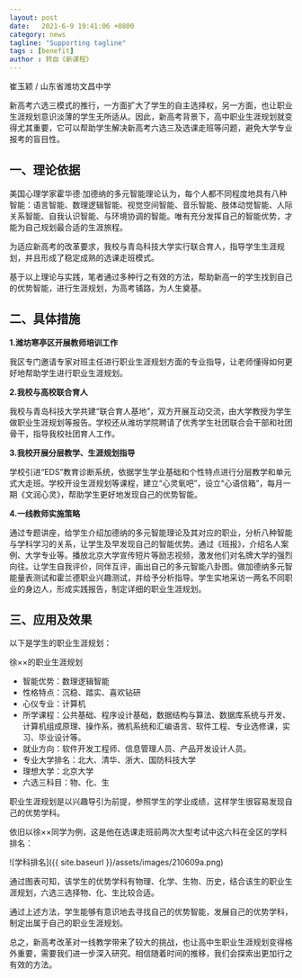 ```yaml
---
layout: post
date:   2021-6-9 19:41:06 +0800
category: news
tagline: "Supporting tagline"
tags : [benefit]
author : 转自《新课程》
---
```






崔玉颖 / 山东省潍坊文昌中学

新高考六选三模式的推行，一方面扩大了学生的自主选择权，另一方面，也让职业生涯规划意识淡薄的学生无所适从。因此，新高考背景下，高中职业生涯规划就变得尤其重要，它可以帮助学生解决新高考六选三及选课走班等问题，避免大学专业报考的盲目性。

## 一、理论依据

美国心理学家霍华德·加德纳的多元智能理论认为，每个人都不同程度地具有八种智能：语言智能、数理逻辑智能、视觉空间智能、音乐智能、肢体动觉智能、人际关系智能、自我认识智能、与环境协调的智能。唯有充分发挥自己的智能优势，才能为自己规划最合适的生涯旅程。

为适应新高考的改革要求，我校与青岛科技大学实行联合育人，指导学生生涯规划，并且形成了稳定成熟的选课走班模式。

基于以上理论与实践，笔者通过多种行之有效的方法，帮助新高一的学生找到自己的优势智能，进行生涯规划，为高考铺路，为人生奠基。

## 二、具体措施

**1.潍坊寒亭区开展教师培训工作**

我区专门邀请专家对班主任进行职业生涯规划方面的专业指导，让老师懂得如何更好地帮助学生进行职业生涯规划。

**2.我校与高校联合育人**

我校与青岛科技大学共建“联合育人基地”，双方开展互动交流，由大学教授为学生做职业生涯规划等报告。学校还从潍坊学院聘请了优秀学生社团联合会干部和社团骨干，指导我校社团育人工作。

**3.我校开展分层教学、生涯规划指导**

学校引进“EDS”教育诊断系统，依据学生学业基础和个性特点进行分层教学和单元式大走班。学校开设生涯规划等课程，建立“心灵氧吧”，设立“心语信箱”，每月一期《文润心灵》，帮助学生更好地发现自己的优势智能。

**4.一线教师实施策略**

通过专题讲座，给学生介绍加德纳的多元智能理论及其对应的职业，分析八种智能与学科学习的关系，让学生及早发现自己的智能优势。通过《班报》，介绍名人案例、大学专业等。播放北京大学宣传短片等励志视频，激发他们对名牌大学的强烈向往。让学生自我评价，同伴互评，画出自己的多元智能八卦图。做加德纳多元智能量表测试和霍兰德职业兴趣测试，并给予分析指导。学生实地采访一两名不同职业的身边人，形成实践报告，制定详细的职业生涯规划。

## 三、应用及效果

以下是学生的职业生涯规划：

徐××的职业生涯规划

- 智能优势：数理逻辑智能
- 性格特点：沉稳、踏实、喜欢钻研
- 心仪专业：计算机
- 所学课程：公共基础、程序设计基础，数据结构与算法、数据库系统与开发、计算机组成原理、操作系，微机系统和汇编语言、软件工程、专业选修课，实习、毕业设计等。
- 就业方向：软件开发工程师、信息管理人员、产品开发设计人员。
- 专业大学排名：北大、清华、浙大、国防科技大学
- 理想大学：北京大学
- 六选三科目：物、化、生

职业生涯规划是以兴趣导引为前提，参照学生的学业成绩，这样学生很容易发现自己的优势学科。

依旧以徐××同学为例，这是他在选课走班前两次大型考试中这六科在全区的学科排名：

![学科排名]({{ site.baseurl }}/assets/images/210609a.png)

通过图表可知，该学生的优势学科有物理、化学、生物、历史，结合该生的职业生涯规划，六选三选择物、化、生比较合适。

通过上述方法，学生能够有意识地去寻找自己的优势智能，发展自己的优势学科，制定出属于自己的职业生涯规划。

总之，新高考改革对一线教学带来了较大的挑战，也让高中生职业生涯规划变得格外重要，需要我们进一步深入研究。相信随着时间的推移，我们会探索出更加行之有效的方法。